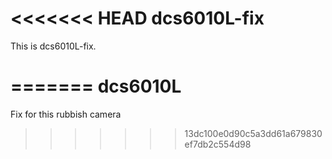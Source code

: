 <<<<<<< HEAD
dcs6010L-fix
==============

This is dcs6010L-fix.


=======
dcs6010L
========

Fix for this rubbish camera
>>>>>>> 13dc100e0d90c5a3dd61a679830ef7db2c554d98
